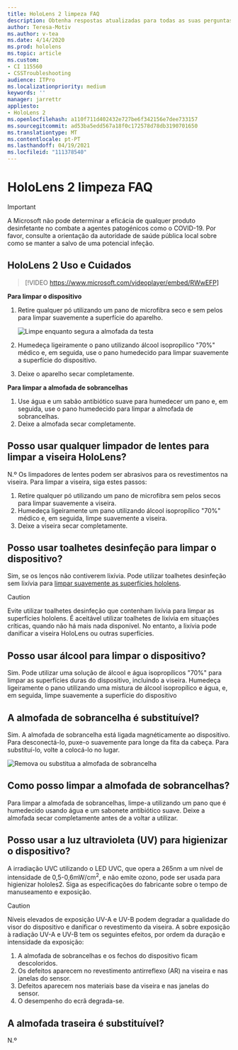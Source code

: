 ```yaml
---
title: HoloLens 2 limpeza FAQ
description: Obtenha respostas atualizadas para todas as suas perguntas comuns para limpeza e manutenção do seu dispositivo HoloLens 2.
author: Teresa-Motiv
ms.author: v-tea
ms.date: 4/14/2020
ms.prod: hololens
ms.topic: article
ms.custom:
- CI 115560
- CSSTroubleshooting
audience: ITPro
ms.localizationpriority: medium
keywords: ''
manager: jarrettr
appliesto:
- HoloLens 2
ms.openlocfilehash: a110f711d402432e727be6f342156e7dee733157
ms.sourcegitcommit: ad53ba5edd567a18f0c172578d78db3190701650
ms.translationtype: MT
ms.contentlocale: pt-PT
ms.lasthandoff: 04/19/2021
ms.locfileid: "111378540"
---
```

# <a name="hololens-2-cleaning-faq"></a>HoloLens 2 limpeza FAQ

> [!IMPORTANT]  
> A Microsoft não pode determinar a eficácia de qualquer produto desinfetante no combate a agentes patogénicos como o COVID-19. Por favor, consulte a orientação da autoridade de saúde pública local sobre como se manter a salvo de uma potencial infeção.  

## <a name="hololens-2-use-and-care"></a>HoloLens 2 Uso e Cuidados

> [!VIDEO https://www.microsoft.com/videoplayer/embed/RWwEFP]

<!-- <iframe src="https://channel9.msdn.com/Shows/Docs-Mixed-Reality/HoloLens-2-Use-and-Care/player" width="960" height="540" allowFullScreen frameBorder="0" title="HoloLens 2 Use and Care - Microsoft Channel 9 Video"></iframe> -->

**Para limpar o dispositivo**

1. Retire qualquer pó utilizando um pano de microfibra seco e sem pelos para limpar suavemente a superfície do aparelho.

   ![Limpe enquanto segura a almofada da testa](images/hl2-cleaning.png)

2. Humedeça ligeiramente o pano utilizando álcool isopropílico "70%" médico e, em seguida, use o pano humedecido para limpar suavemente a superfície do dispositivo.

3. Deixe o aparelho secar completamente.

**Para limpar a almofada de sobrancelhas**

1. Use água e um sabão antibiótico suave para humedecer um pano e, em seguida, use o pano humedecido para limpar a almofada de sobrancelhas.
1. Deixe a almofada secar completamente.

## <a name="can-i-use-any-lens-cleaner-for-cleaning-the-hololens-visor"></a>Posso usar qualquer limpador de lentes para limpar a viseira HoloLens?

N.º Os limpadores de lentes podem ser abrasivos para os revestimentos na viseira. Para limpar a viseira, siga estes passos:  

1. Retire qualquer pó utilizando um pano de microfibra sem pelos secos para limpar suavemente a viseira.
1. Humedeça ligeiramente um pano utilizando álcool isopropílico "70%" médico e, em seguida, limpe suavemente a viseira.
1. Deixe a viseira secar completamente.

## <a name="can-i-use-disinfecting-wipes-to-clean-the-device"></a>Posso usar toalhetes desinfeção para limpar o dispositivo?

Sim, se os lenços não contiverem lixívia. Pode utilizar toalhetes desinfeção sem lixívia para [limpar suavemente as superfícies hololens](#hololens-2-use-and-care).  

> [!CAUTION]  
> Evite utilizar toalhetes desinfeção que contenham lixívia para limpar as superfícies hololens. É aceitável utilizar toalhetes de lixívia em situações críticas, quando não há mais nada disponível. No entanto, a lixívia pode danificar a viseira HoloLens ou outras superfícies.

## <a name="can-i-use-alcohol-to-clean-the-device"></a>Posso usar álcool para limpar o dispositivo?

Sim. Pode utilizar uma solução de álcool e água isopropílicos "70%" para limpar as superfícies duras do dispositivo, incluindo a viseira. Humedeça ligeiramente o pano utilizando uma mistura de álcool isopropílico e água, e, em seguida, limpe suavemente a superfície do dispositivo

## <a name="is-the-brow-pad-replaceable"></a>A almofada de sobrancelha é substituível?

Sim. A almofada de sobrancelha está ligada magnéticamente ao dispositivo. Para desconectá-lo, puxe-o suavemente para longe da fita da cabeça. Para substituí-lo, volte a colocá-lo no lugar.

![Remova ou substitua a almofada de sobrancelha](images/hololens2-remove-browpad.png)

## <a name="how-can-i-clean-the-brow-pad"></a>Como posso limpar a almofada de sobrancelhas?

Para limpar a almofada de sobrancelhas, limpe-a utilizando um pano que é humedecido usando água e um sabonete antibiótico suave. Deixe a almofada secar completamente antes de a voltar a utilizar.

## <a name="can-i-use-ultraviolet-uv-light-to-sanitize-the-device"></a>Posso usar a luz ultravioleta (UV) para higienizar o dispositivo?

A irradiação UVC utilizando o LED UVC, que opera a 265nm a um nível de intensidade de 0,5-0,6mW/cm<sup>2</sup>, e não emite ozono, pode ser usada para higienizar hololes2. Siga as especificações do fabricante sobre o tempo de manuseamento e exposição.

> [!CAUTION]  
> Níveis elevados de exposição UV-A e UV-B podem degradar a qualidade do visor do dispositivo e danificar o revestimento da viseira. A sobre exposição à radiação UV-A e UV-B tem os seguintes efeitos, por ordem da duração e intensidade da exposição:
>  
> 1. A almofada de sobrancelhas e os fechos do dispositivo ficam descoloridos.
> 1. Os defeitos aparecem no revestimento antirreflexo (AR) na viseira e nas janelas do sensor.
> 1. Defeitos aparecem nos materiais base da viseira e nas janelas do sensor.
> 1. O desempenho do ecrã degrada-se.

## <a name="is-the-rear-pad-replaceable"></a>A almofada traseira é substituível?

N.º
